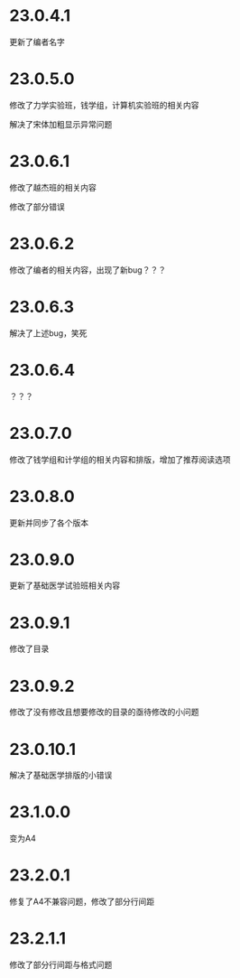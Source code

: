 # 23.0.4.1

更新了编者名字



# 23.0.5.0

修改了力学实验班，钱学组，计算机实验班的相关内容

解决了宋体加粗显示异常问题



# 23.0.6.1

修改了越杰班的相关内容

修改了部分错误



# 23.0.6.2

修改了编者的相关内容，出现了新bug？？？



# 23.0.6.3

解决了上述bug，笑死



# 23.0.6.4

？？？



# 23.0.7.0

修改了钱学组和计学组的相关内容和排版，增加了推荐阅读选项



# 23.0.8.0

更新并同步了各个版本



# 23.0.9.0

更新了基础医学试验班相关内容



# 23.0.9.1

修改了目录



# 23.0.9.2

修改了没有修改且想要修改的目录的亟待修改的小问题



# 23.0.10.1

解决了基础医学排版的小错误



# 23.1.0.0

变为A4



# 23.2.0.1

修复了A4不兼容问题，修改了部分行间距



# 23.2.1.1

修改了部分行间距与格式问题